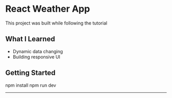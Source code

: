 # React Weather App

This project was built while following the tutorial

## What I Learned

- Dynamic data changing
- Building responsive UI

## Getting Started

npm install
npm run dev

---
